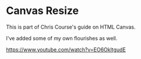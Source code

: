 # Canvas Resize

This is part of Chris Course's guide on HTML Canvas.

I've added some of my own flourishes as well.

https://www.youtube.com/watch?v=EO6OkltgudE
